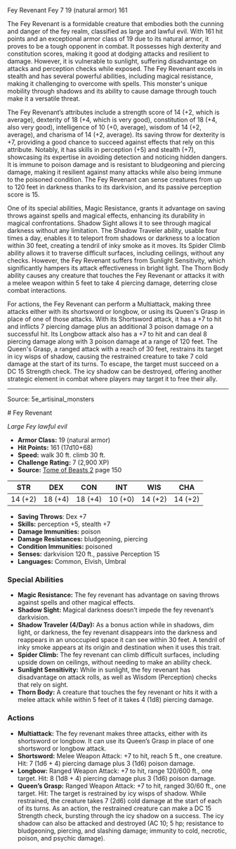 <MonsterName/>Fey Revenant</MonsterName>
<CreatureType/>Fey</CreatureType>
<CR/>7</CR>
<AC/>19 (natural armor)</AC>
<HP/>161</HP>
<summary>The Fey Revenant is a formidable creature that embodies both the cunning and danger of the fey realm, classified as large and lawful evil. With 161 hit points and an exceptional armor class of 19 due to its natural armor, it proves to be a tough opponent in combat. It possesses high dexterity and constitution scores, making it good at dodging attacks and resilient to damage. However, it is vulnerable to sunlight, suffering disadvantage on attacks and perception checks while exposed. The Fey Revenant excels in stealth and has several powerful abilities, including magical resistance, making it challenging to overcome with spells. This monster's unique mobility through shadows and its ability to cause damage through touch make it a versatile threat.</summary>

<detail>

The Fey Revenant’s attributes include a strength score of 14 (+2, which is average), dexterity of 18 (+4, which is very good), constitution of 18 (+4, also very good), intelligence of 10 (+0, average), wisdom of 14 (+2, average), and charisma of 14 (+2, average). Its saving throw for dexterity is +7, providing a good chance to succeed against effects that rely on this attribute. Notably, it has skills in perception (+5) and stealth (+7), showcasing its expertise in avoiding detection and noticing hidden dangers. It is immune to poison damage and is resistant to bludgeoning and piercing damage, making it resilient against many attacks while also being immune to the poisoned condition. The Fey Revenant can sense creatures from up to 120 feet in darkness thanks to its darkvision, and its passive perception score is 15.

One of its special abilities, Magic Resistance, grants it advantage on saving throws against spells and magical effects, enhancing its durability in magical confrontations. Shadow Sight allows it to see through magical darkness without any limitation. The Shadow Traveler ability, usable four times a day, enables it to teleport from shadows or darkness to a location within 30 feet, creating a tendril of inky smoke as it moves. Its Spider Climb ability allows it to traverse difficult surfaces, including ceilings, without any checks. However, the Fey Revenant suffers from Sunlight Sensitivity, which significantly hampers its attack effectiveness in bright light. The Thorn Body ability causes any creature that touches the Fey Revenant or attacks it with a melee weapon within 5 feet to take 4 piercing damage, deterring close combat interactions.

For actions, the Fey Revenant can perform a Multiattack, making three attacks either with its shortsword or longbow, or using its Queen's Grasp in place of one of those attacks. With its Shortsword attack, it has a +7 to hit and inflicts 7 piercing damage plus an additional 3 poison damage on a successful hit. Its Longbow attack also has a +7 to hit and can deal 8 piercing damage along with 3 poison damage at a range of 120 feet. The Queen's Grasp, a ranged attack with a reach of 30 feet, restrains its target in icy wisps of shadow, causing the restrained creature to take 7 cold damage at the start of its turns. To escape, the target must succeed on a DC 15 Strength check. The icy shadow can be destroyed, offering another strategic element in combat where players may target it to free their ally.</detail>



---

Source: 5e_artisinal_monsters

<statblock>
# Fey Revenant

*Large* *Fey* *lawful evil*

- **Armor Class:** 19 (natural armor)
- **Hit Points:** 161 (17d10+68)
- **Speed:** walk 30 ft. climb 30 ft.
- **Challenge Rating:** 7 (2,900 XP)
- **Source:** [Tome of Beasts 2](https://koboldpress.com/kpstore/product/tome-of-beasts-2-for-5th-edition) page 150

| STR | DEX | CON | INT | WIS | CHA |
| --- | --- | --- | --- | --- | --- |
| 14 (+2) | 18 (+4) | 18 (+4) | 10 (+0) | 14 (+2) | 14 (+2) |

- **Saving Throws**: Dex +7
- **Skills:** perception +5, stealth +7
- **Damage Immunities:** poison
- **Damage Resistances:** bludgeoning, piercing
- **Condition Immunities:** poisoned
- **Senses:** darkvision 120 ft., passive Perception 15
- **Languages:** Common, Elvish, Umbral

### Special Abilities

- **Magic Resistance:** The fey revenant has advantage on saving throws against spells and other magical effects.
- **Shadow Sight:** Magical darkness doesn’t impede the fey revenant’s darkvision.
- **Shadow Traveler (4/Day):** As a bonus action while in shadows, dim light, or darkness, the fey revenant disappears into the darkness and reappears in an unoccupied space it can see within 30 feet. A tendril of inky smoke appears at its origin and destination when it uses this trait.
- **Spider Climb:** The fey revenant can climb difficult surfaces, including upside down on ceilings, without needing to make an ability check.
- **Sunlight Sensitivity:** While in sunlight, the fey revenant has disadvantage on attack rolls, as well as Wisdom (Perception) checks that rely on sight.
- **Thorn Body:** A creature that touches the fey revenant or hits it with a melee attack while within 5 feet of it takes 4 (1d8) piercing damage.

### Actions

- **Multiattack:** The fey revenant makes three attacks, either with its shortsword or longbow. It can use its Queen’s Grasp in place of one shortsword or longbow attack.
- **Shortsword:** Melee Weapon Attack: +7 to hit, reach 5 ft., one creature. Hit: 7 (1d6 + 4) piercing damage plus 3 (1d6) poison damage.
- **Longbow:** Ranged Weapon Attack: +7 to hit, range 120/600 ft., one target. Hit: 8 (1d8 + 4) piercing damage plus 3 (1d6) poison damage.
- **Queen’s Grasp:** Ranged Weapon Attack: +7 to hit, ranged 30/60 ft., one target. Hit: The target is restrained by icy wisps of shadow. While restrained, the creature takes 7 (2d6) cold damage at the start of each of its turns. As an action, the restrained creature can make a DC 15 Strength check, bursting through the icy shadow on a success. The icy shadow can also be attacked and destroyed (AC 10; 5 hp; resistance to bludgeoning, piercing, and slashing damage; immunity to cold, necrotic, poison, and psychic damage).


</statblock>


